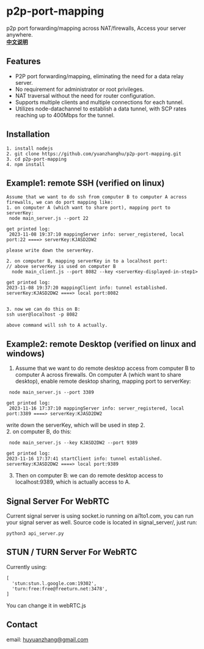 # p2p-port-mapping
p2p port forwarding/mapping across NAT/firewalls, Access your server anywhere.
<br />
<a href="https://github.com/yuanzhanghu/p2p-port-mapping/blob/master/README_Chinese.md"><strong>中文说明</strong></a>
## Features

- P2P port forwarding/mapping, eliminating the need for a data relay server.
- No requirement for administrator or root privileges.
- NAT traversal without the need for router configuration.
- Supports multiple clients and multiple connections for each tunnel.
- Utilizes node-datachannel to establish a data tunnel, with SCP rates reaching up to 400Mbps for the tunnel.

## Installation
```
1. install nodejs
2. git clone https://github.com/yuanzhanghu/p2p-port-mapping.git
3. cd p2p-port-mapping
4. npm install
```
## Example1: remote SSH (verified on linux)
```
Assume that we want to do ssh from computer B to computer A across firewalls, we can do port mapping like:
1. on computer A (which want to share port), mapping port to serverKey:
 node main_server.js --port 22

get printed log:
 2023-11-08 19:37:10 mappingServer info: server_registered, local port:22 ====> serverKey:KJASD2DW2 

please write down the serverKey.

2. on computer B, mapping serverKey in to a localhost port:
// above serverKey is used on computer B
  node main_client.js --port 8082 --key <serverKey-displayed-in-step1>

get printed log:
2023-11-08 19:37:20 mappingClient info: tunnel established. serverKey:KJASD2DW2 ====> local port:8082


3. now we can do this on B:
ssh user@localhost -p 8082

above command will ssh to A actually.
```

## Example2: remote Desktop (verified on linux and windows)
1. Assume that we want to do remote desktop access from computer B to computer A across firewalls.
On computer A (which want to share desktop), enable remote desktop sharing, mapping port to serverKey:
```
 node main_server.js --port 3389

get printed log:
 2023-11-16 17:37:10 mappingServer info: server_registered, local port:3389 ====> serverKey:KJASD2DW2
```
write down the serverKey, which will be used in step 2.
<br>
2. on computer B, do this:
```
 node main_server.js --key KJASD2DW2 --port 9389 

get printed log:
2023-11-16 17:37:41 startClient info: tunnel established. serverKey:KJASD2DW2 ====> local port:9389
```
3. Then  on computer B: we can do remote desktop access to localhost:9389, which is actually access to A.

## Signal Server For WebRTC
Current signal server is using socket.io running on ai1to1.com, you can run your signal server as well. Source code is located in signal_server/, just run:
```
python3 api_server.py
```

## STUN / TURN Server For WebRTC
Currently using:
```
[
  'stun:stun.l.google.com:19302',
  'turn:free:free@freeturn.net:3478',
]
```
You can change it in webRTC.js

## Contact
email: huyuanzhang@gmail.com
